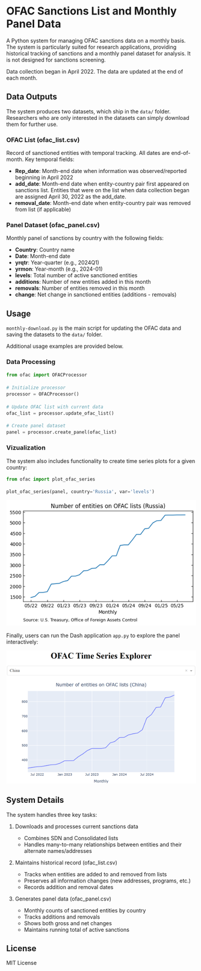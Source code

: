 # OFAC Sanctions List and Monthly Panel Data

A Python system for managing OFAC sanctions data on a monthly basis. The system is particularly suited for research applications, providing historical tracking of sanctions and a monthly panel dataset for analysis. It is not designed for sanctions screening. 

Data collection began in April 2022. The data are updated at the end of each month.  

## Data Outputs

The system produces two datasets, which ship in the `data/` folder. Researchers who are only interested in the datasets can simply download them for further use. 

### OFAC List (ofac_list.csv)
Record of sanctioned entities with temporal tracking. All dates are end-of-month. Key temporal fields: 

- **Rep_date**: Month-end date when information was observed/reported beginning in April 2022
- **add_date**: Month-end date when entity-country pair first appeared on sanctions list. Entities that were on the list when data collection began are assigned April 30, 2022 as the add_date. 
- **removal_date**: Month-end date when entity-country pair was removed from list (if applicable)

### Panel Dataset (ofac_panel.csv)
Monthly panel of sanctions by country with the following fields:

- **Country**: Country name
- **Date**: Month-end date
- **yrqtr**: Year-quarter (e.g., 2024Q1)
- **yrmon**: Year-month (e.g., 2024-01)
- **levels**: Total number of active sanctioned entities
- **additions**: Number of new entities added in this month
- **removals**: Number of entities removed in this month
- **change**: Net change in sanctioned entities (additions - removals)

## Usage

`monthly-download.py` is the main script for updating the OFAC data and saving the datasets to the `data/` folder. 

Additional usage examples are provided below.

### Data Processing

```python
from ofac import OFACProcessor

# Initialize processor
processor = OFACProcessor()

# Update OFAC list with current data
ofac_list = processor.update_ofac_list()

# Create panel dataset
panel = processor.create_panel(ofac_list)
```
### Vizualization

The system also includes functionality to create time series plots for a given country: 

```python
from ofac import plot_ofac_series

plot_ofac_series(panel, country='Russia', var='levels')
```
![Line Plot](images/ofac_russia.png)

Finally, users can run the Dash application `app.py` to explore the panel interactively:

![Dash Plot](images/ofac_ts_explorer.png)

## System Details

The system handles three key tasks:
1. Downloads and processes current sanctions data
   - Combines SDN and Consolidated lists
   - Handles many-to-many relationships between entities and their alternate names/addresses

2. Maintains historical record (ofac_list.csv)
   - Tracks when entities are added to and removed from lists
   - Preserves all information changes (new addresses, programs, etc.)
   - Records addition and removal dates

3. Generates panel data (ofac_panel.csv)
   - Monthly counts of sanctioned entities by country
   - Tracks additions and removals
   - Shows both gross and net changes
   - Maintains running total of active sanctions

## License
MIT License
